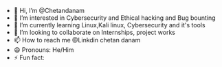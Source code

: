 - 👋 Hi, I’m @Chetandanam
- 👀 I’m interested in Cybersecurity and Ethical hacking and Bug bounting
- 🌱 I’m currently learning Linux,Kali linux, Cybersecurity and it's tools
- 💞️ I’m looking to collaborate on Internships, project works
- 📫 How to reach me @Linkdin chetan danam
- 😄 Pronouns: He/Him
- ⚡ Fun fact: 

<!---
Chetandanam/Chetandanam is a ✨ special ✨ repository because its `README.md` (this file) appears on your GitHub profile.
You can click the Preview link to take a look at your changes.
--->
